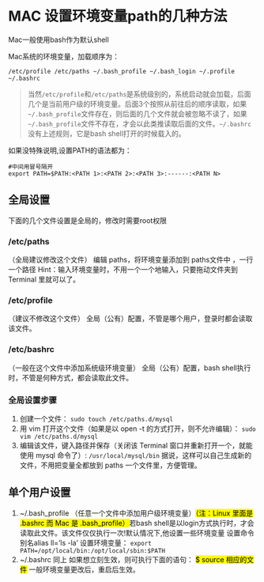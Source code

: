 #	MAC 设置环境变量path的几种方法
Mac一般使用bash作为默认shell

Mac系统的环境变量，加载顺序为：
```
/etc/profile /etc/paths ~/.bash_profile ~/.bash_login ~/.profile ~/.bashrc
```
>	当然`/etc/profile`和`/etc/paths`是系统级别的，系统启动就会加载，后面几个是当前用户级的环境变量。后面3个按照从前往后的顺序读取，如果`~/.bash_profile`文件存在，则后面的几个文件就会被忽略不读了，如果`~/.bash_profile`文件不存在，才会以此类推读取后面的文件。`~/.bashrc`没有上述规则，它是bash shell打开的时候载入的。

如果没特殊说明,设置PATH的语法都为：

```
#中间用冒号隔开
export PATH=$PATH:<PATH 1>:<PATH 2>:<PATH 3>:------:<PATH N>
```

##	全局设置
下面的几个文件设置是全局的，修改时需要root权限

### /etc/paths
（全局建议修改这个文件）
编辑 paths，将环境变量添加到 paths文件中 ，一行一个路径
Hint：输入环境变量时，不用一个一个地输入，只要拖动文件夹到Terminal 里就可以了。

### /etc/profile
（建议不修改这个文件）
全局（公有）配置，不管是哪个用户，登录时都会读取该文件。

### /etc/bashrc 
（一般在这个文件中添加系统级环境变量）
全局（公有）配置，bash shell执行时，不管是何种方式，都会读取此文件。

### 全局设置步骤

1. 创建一个文件：
`sudo touch /etc/paths.d/mysql`
2. 用 vim 打开这个文件（如果是以 open -t 的方式打开，则不允许编辑）：
`sudo vim /etc/paths.d/mysql`
3. 编辑该文件，键入路径并保存（关闭该 Terminal 窗口并重新打开一个，就能使用 mysql 命令了）:
`/usr/local/mysql/bin`
据说，这样可以自己生成新的文件，不用把变量全都放到 paths 一个文件里，方便管理。

## 单个用户设置
1.	~/.bash_profile （任意一个文件中添加用户级环境变量）<mark>（注：Linux 里面是 .bashrc 而 Mac 是 .bash_profile）</mark>若bash shell是以login方式执行时，才会读取此文件。该文件仅仅执行一次!默认情况下,他设置一些环境变量
设置命令别名alias ll=’ls -la’
设置环境变量：
`export PATH=/opt/local/bin:/opt/local/sbin:$PATH`
2.	~/.bashrc 同上
如果想立刻生效，则可执行下面的语句：
<mark>$ source 相应的文件</mark>
一般环境变量更改后，重启后生效。
